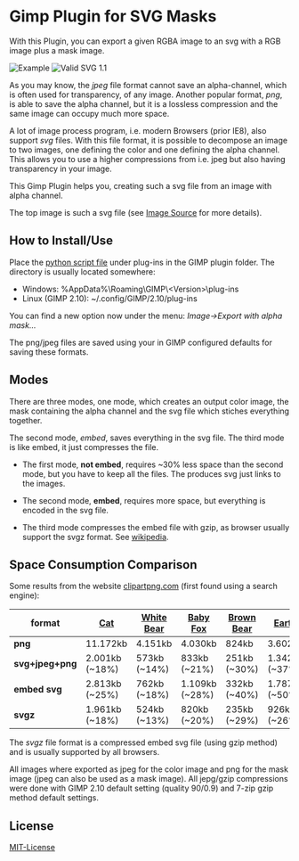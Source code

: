# Gimp Plugin for SVG Masks

With this Plugin, you can export a given RGBA image to an svg with a RGB image plus a mask image.

![Example](https://cdn.rawgit.com/TinyTinni/gimp_svg_mask/master/images/example_banner.svg)
![Valid SVG 1.1](http://www.w3.org/Icons/valid-svg11)

As you may know, the _jpeg_ file format cannot save an alpha-channel, which is often used for transparency, of any image.
Another popular format, _png_, is able to save the alpha channel, but it is
a lossless compression and the same image can occupy much more space.

A lot of image process program, i.e. modern Browsers (prior IE8), also support _svg_ files.
With this file format, it is possible to decompose an image to two images, one defining the color and one defining the alpha channel.
This allows you to use a higher compressions from i.e. jpeg but also having transparency in your image.

This Gimp Plugin helps you, creating such a svg file from an image with alpha channel.

The top image is such a svg file (see [Image Source](./images/example_banner.svg) for more details).

## How to Install/Use

Place the [python script file](./plug-ins/masked_svg.py) under plug-ins in the GIMP plugin folder.
The directory is usually located somewhere:
- Windows: %AppData%\Roaming\GIMP\\<Version\>\plug-ins
- Linux (GIMP 2.10): ~/.config/GIMP/2.10/plug-ins

You can find a new option now under the menu: _Image->Export with alpha mask..._  

The png/jpeg files are saved using your in GIMP configured defaults for saving these formats.

## Modes

There are three modes, one mode, which creates an output color image, the mask containing
the alpha channel and the svg file which stiches everything together. 

The second mode, _embed_, saves everything in the svg file. The third mode is like embed, it just compresses the file.

- The first mode, **not embed**, requires ~30% less space than the second mode, but you have to keep all the files. The produces svg just links to the images.

- The second mode, **embed**, requires more space, but everything is encoded in the svg file.

- The third mode compresses the embed file with gzip, as browser usually support the svgz format. See [wikipedia](https://en.wikipedia.org/wiki/SVG#compression).

## Space Consumption Comparison

Some results from the website [clipartpng.com](https://clipartpng.com/) (first found using a search engine):

format      | [Cat](https://clipartpng.com/?2690,cat-png-clip-art) | [White Bear](https://clipartpng.com/?1044,angry-white-bear-png-clipart)|[Baby Fox](https://clipartpng.com/?2277,baby-fox-png-clip-art)|[Brown Bear](https://clipartpng.com/?2279,bear-brown-png-clip-art)|[Earth](https://clipartpng.com/?2279,bear-brown-png-clip-art)|[Trash Bin](https://clipartpng.com/?2129,garbage-trash-bin-with-recycle-symbol-png-clip-art)|
|---|---|---|---|---|---|---|
**png**         | 11.172kb      | 4.151kb       | 4.030kb       | 824kb         | 3.602kb       | 2.152kb       |
**svg+jpeg+png**| 2.001kb (~18%) | 573kb (~14%) | 833kb (~21%)   | 251kb (~30%)  | 1.342kb (~37%)| 1.428kb (~66%) |
**embed svg**   | 2.813kb (~25%) | 762kb (~18%) | 1.109kb (~28%) | 332kb (~40%)  | 1.787kb (~50%)| 1.903kb (~88%) |
**svgz**        | 1.961kb (~18%)  | 524kb (~13%) |  820kb (~20%)| 235kb (~29%)| 926kb (~26%) | 864kb (~40%) |

The _svgz_ file format is a compressed embed svg file (using gzip method) and is usually supported by all browsers.

All images where exported as jpeg for the color image and png for the mask image (jpeg can also be used as a mask image).
All jepg/gzip compressions were done with GIMP 2.10 default setting (quality 90/0.9) and 7-zip gzip method default settings.

## License

[MIT-License](./LICENSE)
